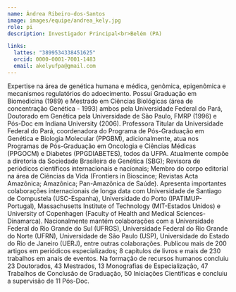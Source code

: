 ```yaml
---
name: Ândrea Ribeiro-dos-Santos
image: images/equipe/andrea_kely.jpg
role: pi
description: Investigador Principal<br>Belém (PA)

links:
  lattes: "3899534338451625"
  orcid: 0000-0001-7001-1483
  email: akelyufpa@gmail.com
---
```


Expertise na área de genética humana e médica, genômica, epigenômica e mecanismos regulatórios do adoecimento. Possui Graduação em Biomedicina (1989) e Mestrado em Ciências Biológicas (área de concentração Genética - 1993) ambos pela Universidade Federal do Pará, Doutorado em Genética pela Universidade de São Paulo, FMRP (1996) e Pós-Doc em Indiana University (2006). Professora Titular da Universidade Federal do Pará, coordenadora do Programa de Pós-Graduação em Genética e Biologia Molecular (PPGBM), adicionalmente, atua nos Programas de Pós-Graduação em Oncologia e Ciências Médicas (PPGOCM) e Diabetes (PPGDIABETES), todos da UFPA. Atualmente compõe a diretoria da Sociedade Brasileira de Genética (SBG); Revisora de periódicos científicos internacionais e nacionais; Membro do corpo editorial na área de Ciências da Vida (Frontiers in Bioscince; Revistas Acta Amazônica; Amazônica; Pan-Amazônica de Saúde). Apresenta importantes colaborações internacionais de longa data com Universidade de Santiago de Compustela (USC-Espanha), Universidade do Porto (IPATIMUP-Portugal), Massachusetts Institute of Technology (MIT-Estados Unidos) e University of Copenhagen (Faculty of Health and Medical Sciences-Dinamarca). Nacionalmente mantém colaborações com a Universidade Federal do Rio Grande do Sul (UFRGS), Universidade Federal do Rio Grande do Norte (UFRN), Universidade de São Paulo (USP), Universidade do Estado do Rio de Janeiro (UERJ), entre outras colaborações. Publicou mais de 200 artigos em periódicos especializados; 8 capítulos de livros e mais de 230 trabalhos em anais de eventos. Na formação de recursos humanos concluiu 23 Doutorados, 43 Mestrados, 13 Monografias de Especialização, 47 Trabalhos de Conclusão de Graduação, 50 Iniciações Científicas e concluiu a supervisão de 11 Pós-Doc.
